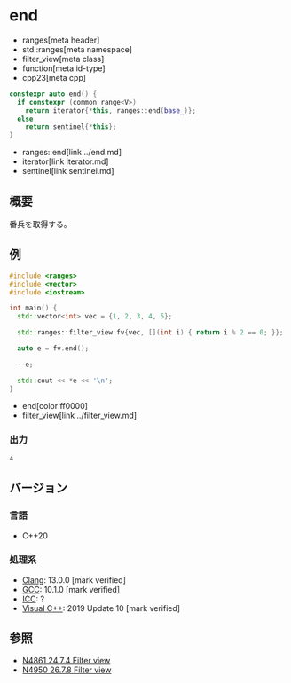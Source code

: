 # end
* ranges[meta header]
* std::ranges[meta namespace]
* filter_view[meta class]
* function[meta id-type]
* cpp23[meta cpp]

```cpp
constexpr auto end() {
  if constexpr (common_range<V>)
    return iterator{*this, ranges::end(base_)};
  else
    return sentinel{*this};
}
```
* ranges::end[link ../end.md]
* iterator[link iterator.md]
* sentinel[link sentinel.md]

## 概要

番兵を取得する。

## 例

```cpp example
#include <ranges>
#include <vector>
#include <iostream>

int main() {
  std::vector<int> vec = {1, 2, 3, 4, 5};

  std::ranges::filter_view fv{vec, [](int i) { return i % 2 == 0; }};

  auto e = fv.end();

  --e;

  std::cout << *e << '\n';
}
```
* end[color ff0000]
* filter_view[link ../filter_view.md]

### 出力

```
4
```

## バージョン
### 言語
- C++20

### 処理系
- [Clang](/implementation.md#clang): 13.0.0 [mark verified]
- [GCC](/implementation.md#gcc): 10.1.0 [mark verified]
- [ICC](/implementation.md#icc): ?
- [Visual C++](/implementation.md#visual_cpp): 2019 Update 10 [mark verified]

## 参照
- [N4861 24.7.4 Filter view](https://timsong-cpp.github.io/cppwp/n4861/range.filter)
- [N4950 26.7.8 Filter view](https://timsong-cpp.github.io/cppwp/n4950/range.filter)
